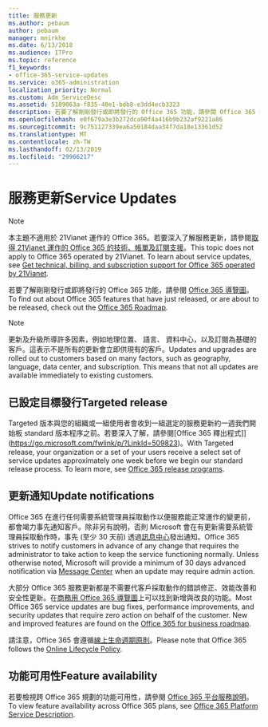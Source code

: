 ```yaml
---
title: 服務更新
ms.author: pebaum
author: pebaum
manager: mnirkhe
ms.date: 6/13/2018
ms.audience: ITPro
ms.topic: reference
f1_keywords:
- office-365-service-updates
ms.service: o365-administration
localization_priority: Normal
ms.custom: Adm_ServiceDesc
ms.assetid: 5189063a-f835-40e1-bdb8-e3dd4ecb3323
description: 若要了解剛剛發行或即將發行的 Office 365 功能，請參閱 Office 365 導覽圖。
ms.openlocfilehash: e0f679a3e3b272dca90f4a416b9b232af9221a86
ms.sourcegitcommit: 9c751127339ea6a50184daa34f7da18e13361d52
ms.translationtype: MT
ms.contentlocale: zh-TW
ms.lasthandoff: 02/13/2019
ms.locfileid: "29966217"
---
```

# <a name="service-updates"></a><span data-ttu-id="6a0f1-103">服務更新</span><span class="sxs-lookup"><span data-stu-id="6a0f1-103">Service Updates</span></span>

> [!NOTE]
> <span data-ttu-id="6a0f1-p101">本主題不適用於 21Vianet 運作的 Office 365。若要深入了解服務更新，請參閱[取得 21Vianet 運作的 Office 365 的技術、帳單及訂閱支援](http://go.microsoft.com/fwlink/?LinkID=733350&amp;clcid=0x409)。</span><span class="sxs-lookup"><span data-stu-id="6a0f1-p101">This topic does not apply to Office 365 operated by 21Vianet. To learn about service updates, see [Get technical, billing, and subscription support for Office 365 operated by 21Vianet](http://go.microsoft.com/fwlink/?LinkID=733350&amp;clcid=0x409).</span></span> 
  
<span data-ttu-id="6a0f1-106">若要了解剛剛發行或即將發行的 Office 365 功能，請參閱 [Office 365 導覽圖](https://go.microsoft.com/fwlink/?LinkId=509914)。</span><span class="sxs-lookup"><span data-stu-id="6a0f1-106">To find out about Office 365 features that have just released, or are about to be released, check out the [Office 365 Roadmap](https://go.microsoft.com/fwlink/?LinkId=509914).</span></span>
  
> [!NOTE]
> <span data-ttu-id="6a0f1-p102">更新及升級所導許多因素，例如地理位置、 語言、 資料中心，以及訂閱為基礎的客戶。這表示不是所有的更新會立即供現有的客戶。</span><span class="sxs-lookup"><span data-stu-id="6a0f1-p102">Updates and upgrades are rolled out to customers based on many factors, such as geography, language, data center, and subscription. This means that not all updates are available immediately to existing customers.</span></span> 
  
## <a name="targeted-release"></a><span data-ttu-id="6a0f1-109">已設定目標發行</span><span class="sxs-lookup"><span data-stu-id="6a0f1-109">Targeted release</span></span>

<span data-ttu-id="6a0f1-p103">Targeted 版本與您的組織或一組使用者會收到一組選定的服務更新約一週我們開始板 standard 版本程序之前。若要深入了解，請參閱[Office 365 釋出程式]](https://go.microsoft.com/fwlink/p/?LinkId=509823)。</span><span class="sxs-lookup"><span data-stu-id="6a0f1-p103">With Targeted release, your organization or a set of your users receive a select set of service updates approximately one week before we begin our standard release process. To learn more, see [Office 365 release programs](https://go.microsoft.com/fwlink/p/?LinkId=509823).</span></span> 
  
## <a name="update-notifications"></a><span data-ttu-id="6a0f1-112">更新通知</span><span class="sxs-lookup"><span data-stu-id="6a0f1-112">Update notifications</span></span>

<span data-ttu-id="6a0f1-p104">Office 365 在進行任何需要系統管理員採取動作以便服務能正常運作的變更前，都會竭力事先通知客戶。除非另有說明，否則 Microsoft 會在有更新需要系統管理員採取動作時，事先 (至少 30 天前) 透過[訊息中心](http://technet.microsoft.com/library/38FB3333-BFCC-4340-A37B-DEDA509C209.aspx)發出通知。</span><span class="sxs-lookup"><span data-stu-id="6a0f1-p104">Office 365 strives to notify customers in advance of any change that requires the administrator to take action to keep the service functioning normally. Unless otherwise noted, Microsoft will provide a minimum of 30 days advanced notification via [Message Center](http://technet.microsoft.com/library/38FB3333-BFCC-4340-A37B-DEDA509C209.aspx) when an update may require admin action.</span></span> 
  
<span data-ttu-id="6a0f1-p105">大部分 Office 365 服務更新都是不需要代客戶採取動作的錯誤修正、效能改善和安全性更新。在[商務用 Office 365 導覽圖](http://roadmap.office.com/)上可以找到新增與改良的功能。</span><span class="sxs-lookup"><span data-stu-id="6a0f1-p105">Most Office 365 service updates are bug fixes, performance improvements, and security updates that require zero action on behalf of the customer. New and improved features are found on the [Office 365 for business roadmap](http://roadmap.office.com/).</span></span>
  
<span data-ttu-id="6a0f1-117">請注意，Office 365 會遵循[線上生命週期原則](https://support.microsoft.com/en-us/lifecycle#gp/osslpolicy)。</span><span class="sxs-lookup"><span data-stu-id="6a0f1-117">Please note that Office 365 follows the [Online Lifecycle Policy](https://support.microsoft.com/en-us/lifecycle#gp/osslpolicy).</span></span>
  
## <a name="feature-availability"></a><span data-ttu-id="6a0f1-118">功能可用性</span><span class="sxs-lookup"><span data-stu-id="6a0f1-118">Feature availability</span></span>

<span data-ttu-id="6a0f1-119">若要檢視跨 Office 365 規劃的功能可用性，請參閱 [Office 365 平台服務說明](https://technet.microsoft.com/en-us/library/office-365-platform-service-description.aspx)。</span><span class="sxs-lookup"><span data-stu-id="6a0f1-119">To view feature availability across Office 365 plans, see [Office 365 Platform Service Description](https://technet.microsoft.com/en-us/library/office-365-platform-service-description.aspx).</span></span>
  

